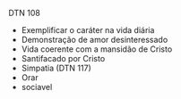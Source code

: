 

DTN 108

- Exemplificar o caráter na vida diária
- Demonstração de amor desinteressado
- Vida coerente com a mansidão de Cristo
- Santifacado por Cristo
- Simpatia (DTN 117)
- Orar
- sociavel